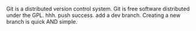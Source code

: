 Git is a distributed version control system.
Git is free software distributed under the GPL.
hhh.
push success.
add a dev branch.
Creating a new branch is quick AND simple.